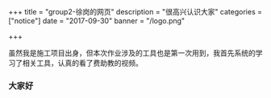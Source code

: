 +++
title = "group2-徐岗的网页"
description = "很高兴认识大家"
categories = ["notice"]
date = "2017-09-30"
banner = "/logo.png"

+++

虽然我是施工项目出身，但本次作业涉及的工具也是第一次用到，我首先系统的学习了相关工具，认真的看了费助教的视频。


### 大家好
